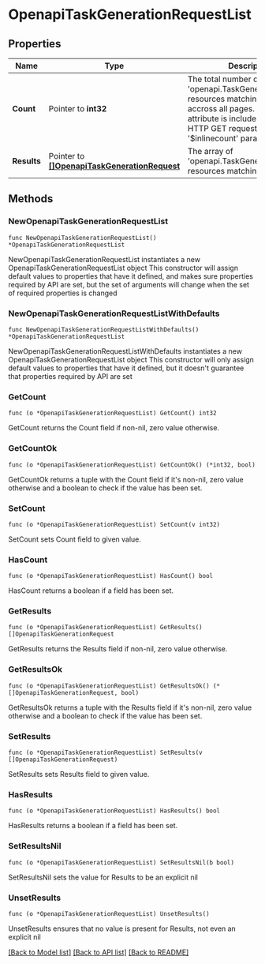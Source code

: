 # OpenapiTaskGenerationRequestList

## Properties

Name | Type | Description | Notes
------------ | ------------- | ------------- | -------------
**Count** | Pointer to **int32** | The total number of &#39;openapi.TaskGenerationRequest&#39; resources matching the request, accross all pages. The &#39;Count&#39; attribute is included when the HTTP GET request includes the &#39;$inlinecount&#39; parameter. | [optional] 
**Results** | Pointer to [**[]OpenapiTaskGenerationRequest**](OpenapiTaskGenerationRequest.md) | The array of &#39;openapi.TaskGenerationRequest&#39; resources matching the request. | [optional] 

## Methods

### NewOpenapiTaskGenerationRequestList

`func NewOpenapiTaskGenerationRequestList() *OpenapiTaskGenerationRequestList`

NewOpenapiTaskGenerationRequestList instantiates a new OpenapiTaskGenerationRequestList object
This constructor will assign default values to properties that have it defined,
and makes sure properties required by API are set, but the set of arguments
will change when the set of required properties is changed

### NewOpenapiTaskGenerationRequestListWithDefaults

`func NewOpenapiTaskGenerationRequestListWithDefaults() *OpenapiTaskGenerationRequestList`

NewOpenapiTaskGenerationRequestListWithDefaults instantiates a new OpenapiTaskGenerationRequestList object
This constructor will only assign default values to properties that have it defined,
but it doesn't guarantee that properties required by API are set

### GetCount

`func (o *OpenapiTaskGenerationRequestList) GetCount() int32`

GetCount returns the Count field if non-nil, zero value otherwise.

### GetCountOk

`func (o *OpenapiTaskGenerationRequestList) GetCountOk() (*int32, bool)`

GetCountOk returns a tuple with the Count field if it's non-nil, zero value otherwise
and a boolean to check if the value has been set.

### SetCount

`func (o *OpenapiTaskGenerationRequestList) SetCount(v int32)`

SetCount sets Count field to given value.

### HasCount

`func (o *OpenapiTaskGenerationRequestList) HasCount() bool`

HasCount returns a boolean if a field has been set.

### GetResults

`func (o *OpenapiTaskGenerationRequestList) GetResults() []OpenapiTaskGenerationRequest`

GetResults returns the Results field if non-nil, zero value otherwise.

### GetResultsOk

`func (o *OpenapiTaskGenerationRequestList) GetResultsOk() (*[]OpenapiTaskGenerationRequest, bool)`

GetResultsOk returns a tuple with the Results field if it's non-nil, zero value otherwise
and a boolean to check if the value has been set.

### SetResults

`func (o *OpenapiTaskGenerationRequestList) SetResults(v []OpenapiTaskGenerationRequest)`

SetResults sets Results field to given value.

### HasResults

`func (o *OpenapiTaskGenerationRequestList) HasResults() bool`

HasResults returns a boolean if a field has been set.

### SetResultsNil

`func (o *OpenapiTaskGenerationRequestList) SetResultsNil(b bool)`

 SetResultsNil sets the value for Results to be an explicit nil

### UnsetResults
`func (o *OpenapiTaskGenerationRequestList) UnsetResults()`

UnsetResults ensures that no value is present for Results, not even an explicit nil

[[Back to Model list]](../README.md#documentation-for-models) [[Back to API list]](../README.md#documentation-for-api-endpoints) [[Back to README]](../README.md)


